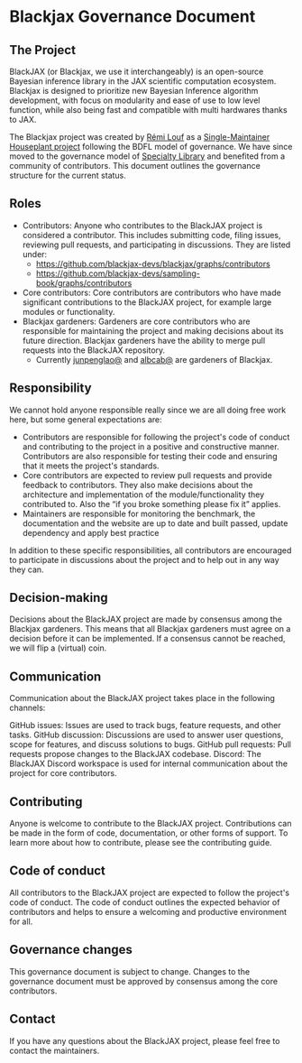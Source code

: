 # Blackjax Governance Document

## The Project
BlackJAX (or Blackjax, we use it interchangeably) is an open-source Bayesian inference library in the JAX scientific computation ecosystem. 
Blackjax is designed to prioritize new Bayesian Inference algorithm development, with focus on modularity and ease of use to low level function, 
while also being fast and compatible with multi hardwares thanks to JAX. 

The Blackjax project was created by [Rémi Louf](https://github.com/rlouf) as a 
[Single-Maintainer Houseplant project](https://github.com/OpenTechStrategies/open-source-archetypes/blob/main/arch-houseplant.ltx) 
following the BDFL model of governance. We have since moved to the governance model of 
[Specialty Library](https://github.com/OpenTechStrategies/open-source-archetypes/blob/main/arch-specialty-library.ltx) and benefited from a community 
of contributors. This document outlines the governance structure for the current status.

## Roles
* Contributors: Anyone who contributes to the BlackJAX project is considered a contributor. This includes submitting code, filing issues, reviewing pull requests, and participating in discussions. They are listed under:
   * https://github.com/blackjax-devs/blackjax/graphs/contributors 
   * https://github.com/blackjax-devs/sampling-book/graphs/contributors
* Core contributors: Core contributors are contributors who have made significant contributions to the BlackJAX project, for example large modules or functionality.
* Blackjax gardeners: Gardeners are core contributors who are responsible for maintaining the project and making decisions about its future direction. Blackjax gardeners have the ability to merge pull requests into the BlackJAX repository. 
   * Currently [junpenglao@](https://github.com/junpenglao) and [albcab@](https://github.com/albcab) are gardeners of Blackjax.


## Responsibility
We cannot hold anyone responsible really since we are all doing free work here, but some general expectations are:
* Contributors are responsible for following the project's code of conduct and contributing to the project in a positive and constructive manner. Contributors are also responsible for testing their code and ensuring that it meets the project's standards.
* Core contributors are expected to review pull requests and provide feedback to contributors. They also make decisions about the architecture and implementation of the module/functionality they contributed to. Also the “if you broke something please fix it” applies.
* Maintainers are responsible for monitoring the benchmark, the documentation and the website are up to date and built passed, update dependency and apply best practice


In addition to these specific responsibilities, all contributors are encouraged to participate in discussions about the project and to help out in any way they can.


## Decision-making
Decisions about the BlackJAX project are made by consensus among the Blackjax gardeners. This means that all Blackjax gardeners must agree on a decision before it can be implemented. If a consensus cannot be reached, we will flip a (virtual) coin.


## Communication
Communication about the BlackJAX project takes place in the following channels:


GitHub issues: Issues are used to track bugs, feature requests, and other tasks.
GitHub discussion: Discussions are used to answer user questions, scope for features, and discuss solutions to bugs.
GitHub pull requests: Pull requests propose changes to the BlackJAX codebase.
Discord: The BlackJAX Discord workspace is used for internal communication about the project for core contributors.


## Contributing
Anyone is welcome to contribute to the BlackJAX project. Contributions can be made in the form of code, documentation, or other forms of support. To learn more about how to contribute, please see the contributing guide.


## Code of conduct
All contributors to the BlackJAX project are expected to follow the project's code of conduct. The code of conduct outlines the expected behavior of contributors and helps to ensure a welcoming and productive environment for all.


## Governance changes
This governance document is subject to change. Changes to the governance document must be approved by consensus among the core contributors.


## Contact
If you have any questions about the BlackJAX project, please feel free to contact the maintainers.
